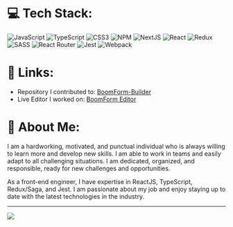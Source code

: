 # 💻 Tech Stack:
![JavaScript](https://img.shields.io/badge/javascript-%23323330.svg?style=for-the-badge&logo=javascript&logoColor=%23F7DF1E) 
![TypeScript](https://img.shields.io/badge/typescript-%23007ACC.svg?style=for-the-badge&logo=typescript&logoColor=white) 
![CSS3](https://img.shields.io/badge/css3-%231572B6.svg?style=for-the-badge&logo=css3&logoColor=white) 
![NPM](https://img.shields.io/badge/NPM-%23000000.svg?style=for-the-badge&logo=npm&logoColor=white) 
![NextJS](https://img.shields.io/badge/next.js-6DA55F?style=for-the-badge&logo=next.js&logoColor=white) 
![React](https://img.shields.io/badge/react-%2320232a.svg?style=for-the-badge&logo=react&logoColor=%2361DAFB) 
![Redux](https://img.shields.io/badge/redux-%23593d88.svg?style=for-the-badge&logo=redux&logoColor=white) 
![SASS](https://img.shields.io/badge/SASS-hotpink.svg?style=for-the-badge&logo=SASS&logoColor=white) 
![React Router](https://img.shields.io/badge/React_Router-CA4245?style=for-the-badge&logo=react-router&logoColor=white)
![Jest](https://img.shields.io/badge/Jest-hotpink.svg?style=for-the-badge&logo=Jest&logoColor=white) 
![Webpack](https://img.shields.io/badge/webpack-%238DD6F9.svg?style=for-the-badge&logo=webpack&logoColor=black)

# 🔗 Links:
- Repository I contributed to: [BoomForm-Builder](https://github.com/BoomTech-LLC/BoomForm-Builder.git)
- Live Editor I worked on: [BoomForm Editor](https://editor.boomform.com/)

# 💫 About Me:
I am a hardworking, motivated, and punctual individual who is always willing to learn more and develop new skills. I am able to work in teams and easily adapt to all challenging situations. I am dedicated, organized, and responsible, ready for new challenges and opportunities. 

As a front-end engineer, I have expertise in ReactJS, TypeScript, Redux/Saga, and Jest. I am passionate about my job and enjoy staying up to date with the latest technologies in the industry.


---
[![](https://visitcount.itsvg.in/api?id=HrachBeqejyan&icon=1&color=6)](https://visitcount.itsvg.in)
